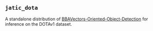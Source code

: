 ## `jatic_dota`

A standalone distribution of [BBAVectors-Oriented-Object-Detection](https://github.com/yijingru/BBAVectors-Oriented-Object-Detection/tree/11dad9aefab65f68f9330824980ee0c08bdb7234) for inference on the DOTAv1 dataset.